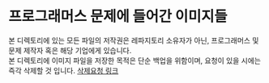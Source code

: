 # 프로그래머스 문제에 들어간 이미지들
본 디렉토리에 있는 모든 파일의 저작권은 레파지토리 소유자가 아닌, 프로그래머스 및 문제 제작자 혹은 해당 기업에게 있습니다.  
본 디렉토리에 이미지 파일을 저장한 목적은 단순 백업을 위함이며, 요청이 있을 시에는 즉각 삭제할 것 입니다.
[삭제요청 링크](mailto:hk.an@kakao.com)
